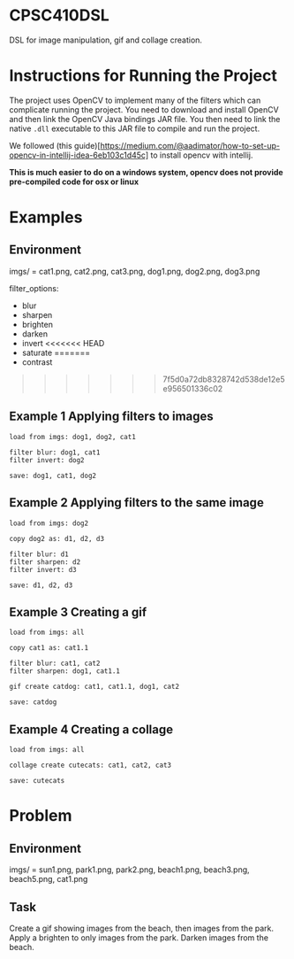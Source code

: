 # CPSC410DSL
DSL for image manipulation, gif and collage creation. 

# Instructions for Running the Project
The project uses OpenCV to implement many of the filters which can complicate running the project. You need to download and install OpenCV and then link the OpenCV Java bindings JAR file. You then need to link the native `.dll` executable to this JAR file to compile and run the project.

We followed (this guide)[https://medium.com/@aadimator/how-to-set-up-opencv-in-intellij-idea-6eb103c1d45c] to install opencv with intellij.

**This is much easier to do on a windows system, opencv does not provide pre-compiled code for osx or linux**

# Examples
## Environment
imgs/ = cat1.png, cat2.png, cat3.png, dog1.png, dog2.png, dog3.png

filter_options:
- blur
- sharpen 
- brighten
- darken
- invert
<<<<<<< HEAD
- saturate
=======
- contrast
>>>>>>> 7f5d0a72db8328742d538de12e5e956501336c02


## Example 1 Applying filters to images
```
load from imgs: dog1, dog2, cat1

filter blur: dog1, cat1
filter invert: dog2

save: dog1, cat1, dog2
```

## Example 2 Applying filters to the same image
```
load from imgs: dog2

copy dog2 as: d1, d2, d3

filter blur: d1
filter sharpen: d2
filter invert: d3

save: d1, d2, d3
```

## Example 3 Creating a gif
```
load from imgs: all

copy cat1 as: cat1.1

filter blur: cat1, cat2
filter sharpen: dog1, cat1.1

gif create catdog: cat1, cat1.1, dog1, cat2

save: catdog
```

## Example 4 Creating a collage
```
load from imgs: all

collage create cutecats: cat1, cat2, cat3

save: cutecats
```

# Problem
## Environment
imgs/ = sun1.png, park1.png, park2.png, beach1.png, beach3.png, beach5.png, cat1.png

## Task
Create a gif showing images from the beach, then images from the park. Apply a brighten to only images from the park. Darken images from the beach.


